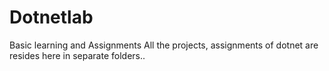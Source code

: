 # Dotnetlab
Basic learning and Assignments
All the projects, assignments of dotnet are resides here in separate folders..
